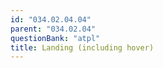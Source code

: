 ```yaml
---
id: "034.02.04.04"
parent: "034.02.04"
questionBank: "atpl"
title: Landing (including hover)
---
```

